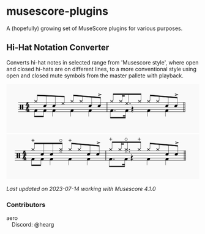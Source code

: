 # musescore-plugins
A (hopefully) growing set of MuseScore plugins for various purposes.


## Hi-Hat Notation Converter
Converts hi-hat notes in selected range from 'Musescore style', where open and closed hi-hats are on different lines, to a more conventional style using open and closed mute symbols from the master pallete with playback.

![alt text](screenshots/hihatNotationConverterBefore.PNG "Before")
![alt text](screenshots/hihatNotationConverterAfter.PNG "After")

*Last updated on 2023-07-14 working with Musescore 4.1.0*


### Contributors
aero
<br>&ensp;&ensp;Discord: @hearg
